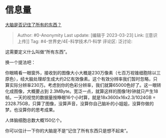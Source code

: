 # 信息量
[大脑是否记住了所有的东西？](https://www.zhihu.com/question/298811569/answer/513140725)

> Author: #0-Anonymity
> Last update: [编辑于 2023-03-23]
> Link: [[意识上传]]
> Tag: #4-世界史/4E-科学技术/1-科学
> 评论区:
> 泛讨论:

这需要定义什么叫做“所有东西”。

换一个提法吧：

你眼睛看一眼窗外，接收到的图像大小大概是230万像素（七百万视锥细胞除以三原色），经大脑处理却生成大约2亿有效像素。这个有效分辨率我们暂时忽略，只算实际分辨率230万。考虑到你的色彩分辨率，我们就算65000色好了。这一眼转化成图像，大概要占到 2.3MByte。宽泛一点，就算这样的图像1秒钟就只产生18帧。一天的视觉的数据量按睁眼16个小时算，就是18x3600x16x2.3/1024GB = 2328.75GB，只算了图像，没算声音，没算你自己脑补的小姐姐，没算你做的梦。也没算你的思考成果。

人体脑细胞总数大概150亿个。

你可以估计一下你的大脑是不是“记住了所有东西只是想不起来”。
